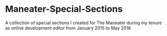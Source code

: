 # Maneater-Special-Sections
A collection of special sections I created for The Maneater during my tenure as online development editor from January 2015 to May 2016
